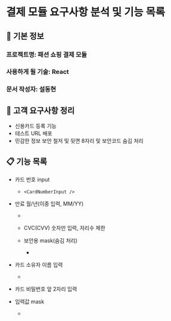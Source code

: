 # 결제 모듈 요구사항 분석 및 기능 목록

## 📌 기본 정보
### 프로젝트명: 패션 쇼핑 결제 모듈

### 사용하게 될 기술:  React

### 문서 작성자: 설동현

## 📝 고객 요구사항 정리
  - 신용카드 등록 기능
  - 테스트 URL 배포
  - 민감한 정보 보안 철저 및 뒷면 8자리 및 보안코드 숨김 처리

## 📋 기능 목록
- 카드 번호 input
  - `<CardNumberInput />`

- 만료 월/년(이중 입력, MM/YY)
  - <CardExpiryInput />

  - CVC(CVV) 숫자만 입력, 자리수 제한
  - 보안용 mask(숨김 처리)
    - <CardCvcInput />

- 카드 소유자 이름 입력
  - <CardOwnerInput />

- 카드 비밀번호 앞 2자리 입력
- 입력값 mask
  - <CardPasswordInput />


 

